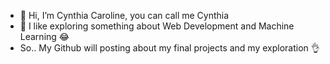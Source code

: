 - 👋 Hi, I’m Cynthia Caroline, you can call me Cynthia
- 👀 I like exploring something about Web Development and Machine Learning 😂
- So.. My Github will posting about my final projects and my exploration 👌
